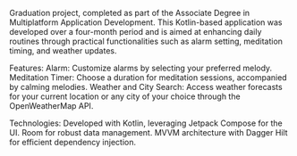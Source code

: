 Graduation project, completed as part of the Associate Degree in Multiplatform Application Development. 
This Kotlin-based application was developed over a four-month period and is aimed at enhancing daily routines through
practical functionalities such as alarm setting, meditation timing, and weather updates.

Features:
Alarm: Customize alarms by selecting your preferred melody.
Meditation Timer: Choose a duration for meditation sessions, accompanied by calming melodies.
Weather and City Search: Access weather forecasts for your current location or any city of your choice through the OpenWeatherMap API.

Technologies:
Developed with Kotlin, leveraging Jetpack Compose for the UI.
Room for robust data management.
MVVM architecture with Dagger Hilt for efficient dependency injection.
